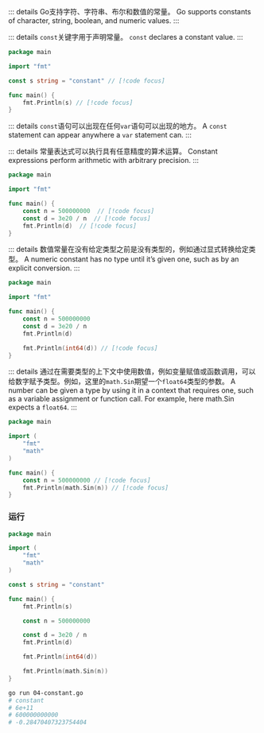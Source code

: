 ::: details Go支持字符、字符串、布尔和数值的常量。
Go supports constants of character, string, boolean, and numeric values.
:::

::: details `const`关键字用于声明常量。
`const` declares a constant value.
:::

```go
package main

import "fmt"

const s string = "constant" // [!code focus]

func main() {
	fmt.Println(s) // [!code focus]
}
```

::: details `const`语句可以出现在任何`var`语句可以出现的地方。
A `const` statement can appear anywhere a `var` statement can.
:::

::: details 常量表达式可以执行具有任意精度的算术运算。
Constant expressions perform arithmetic with arbitrary precision.
:::

```go
package main

import "fmt"

func main() {
	const n = 500000000  // [!code focus]
	const d = 3e20 / n  // [!code focus]
	fmt.Println(d)  // [!code focus]
}
```

::: details 数值常量在没有给定类型之前是没有类型的，例如通过显式转换给定类型。
A numeric constant has no type until it’s given one, such as by an explicit conversion.
:::

```go
package main

import "fmt"

func main() {
	const n = 500000000
	const d = 3e20 / n
	fmt.Println(d)

	fmt.Println(int64(d)) // [!code focus]
}
```

::: details 通过在需要类型的上下文中使用数值，例如变量赋值或函数调用，可以给数字赋予类型。例如，这里的`math.Sin`期望一个`float64`类型的参数。
A number can be given a type by using it in a context that requires one, such as a variable assignment or function call. For example, here math.Sin expects a `float64`.
:::

```go
package main

import (
	"fmt"
	"math"
)

func main() {
	const n = 500000000 // [!code focus]
	fmt.Println(math.Sin(n)) // [!code focus]
}
```

### 运行

```go
package main

import (
	"fmt"
	"math"
)

const s string = "constant"

func main() {
	fmt.Println(s)

	const n = 500000000

	const d = 3e20 / n
	fmt.Println(d)

	fmt.Println(int64(d))

	fmt.Println(math.Sin(n))
}
```

```bash
go run 04-constant.go 
# constant
# 6e+11
# 600000000000
# -0.28470407323754404
```